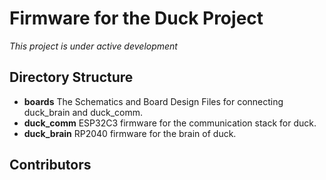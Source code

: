 # Firmware for the Duck Project

_This project is under active development_

## Directory Structure

- **boards** The Schematics and Board Design Files for connecting duck_brain and duck_comm.
- **duck_comm** ESP32C3 firmware for the communication stack for duck.
- **duck_brain** RP2040 firmware for the brain of duck.

## Contributors
